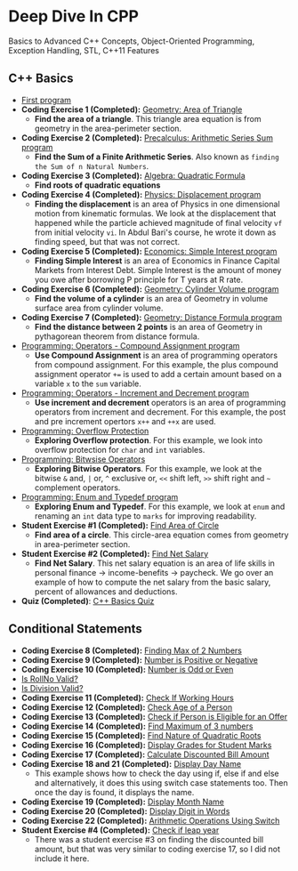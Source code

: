 # Deep Dive In CPP

Basics to Advanced C++ Concepts, Object-Oriented Programming, Exception Handling, STL, C++11 Features

## C++ Basics

- [First program](./features/basics/first/main.cpp)
- **Coding Exercise 1 (Completed):** [Geometry: Area of Triangle](./features/basics/math/geometry/area-perimeter/triangle-area/main.cpp)
    - **Find the area of a triangle**. This triangle area equation is from geometry in the area-perimeter section.
- **Coding Exercise 2 (Completed):** [Precalculus: Arithmetic Series Sum program](./features/basics/math/precalculus/series/arithmetic-series-sum/main.cpp)
    - **Find the Sum of a Finite Arithmetic Series**. Also known as `finding the Sum of n Natural Numbers`.
- **Coding Exercise 3 (Completed):** [Algebra: Quadratic Formula](./features/basics/math/algebra/quadratic-eqs-fun/quadratic-formula/main.cpp)
    - **Find roots of quadratic equations**
- **Coding Exercise 4 (Completed):** [Physics: Displacement program](./features/basics/physics/one-dimensional-motion/kinematic-formulas/displacement/main.cpp)
    - **Finding the displacement** is an area of Physics in one dimensional motion from kinematic formulas. We look at the displacement that happened while the particle achieved magnitude of final velocity `vf` from initial velocity `vi`. In Abdul Bari's course, he wrote it down as finding speed, but that was not correct.
- **Coding Exercise 5 (Completed):** [Economics: Simple Interest program](./features/finance-capital-markets/interest-debt/simple-interest/main.cpp)
    - **Finding Simple Interest** is an area of Economics in Finance Capital Markets from Interest Debt. Simple Interest is the amount of money you owe after borrowing P principle for T years at R rate.
- **Coding Exercise 6 (Completed):** [Geometry: Cylinder Volume program](./features/basics/math/geometry/volume-surface-area/cylinder-volume/main.cpp)
    - **Find the volume of a cylinder** is an area of Geometry in volume surface area from cylinder volume.
- **Coding Exercise 7 (Completed):** [Geometry: Distance Formula program](./features/basics/math/geometry/pythagorean-theorem/distance-formula/main.cpp)
    - **Find the distance between 2 points** is an area of Geometry in pythagorean theorem from distance formula.
- [Programming: Operators - Compound Assignment program](./features/basics/operators/compound-assignment/main.cpp)
    - **Use Compound Assignment** is an area of programming operators from compound assignment. For this example, the plus compound assignment operator `+=` is used to add a certain amount based on a variable `x` to the `sum` variable.
- [Programming: Operators - Increment and Decrement program](./features/basics/operators/inc-dec/main.cpp)
    - **Use increment and decrement** operators is an area of programming operators from increment and decrement. For this example, the post and pre increment opertors `x++` and `++x` are used.
- [Programming: Overflow Protection](./features/basics/overflow/main.cpp)
    - **Exploring Overflow protection**. For this example, we look into overflow protection for `char` and `int` variables.
- [Programming: Bitwsise Operators](./features/basics/bitwise-operators/main.cpp)
    - **Exploring Bitwise Operators**. For this example, we look at the bitwise `&` and, `|` or, `^` exclusive or, `<<` shift left, `>>` shift right and `~` complement operators.
- [Programming: Enum and Typedef program](./features/basics/enum-typedef/main.cpp)
    - **Exploring Enum and Typedef**. For this example, we look at `enum` and renaming an `int` data type to `marks` for improving readability.
- **Student Exercise #1 (Completed):** [Find Area of Circle](./features/basics/math/geometry/area-perimeter/circle-area/main.cpp)
    - **Find area of a circle**. This circle-area equation comes from geometry in area-perimeter section.
- **Student Exercise #2 (Completed):** [Find Net Salary](./features/basics/life-skills/personal-finance/income-benefits/paycheck/net-salary/main.cpp)
    - **Find Net Salary**. This net salary equation is an area of life skills in personal finance -> income-benefits -> paycheck. We go over an example of how to compute the net salary from the basic salary, percent of allowances and deductions.
- **Quiz (Completed)**: [C++ Basics Quiz](./features/basics/Quiz.md)

## Conditional Statements

- **Coding Exercise 8 (Completed):** [Finding Max of 2 Numbers](./features/conditional-statements/max/main.cpp)
- **Coding Exercise 9 (Completed):** [Number is Positive or Negative](./features/conditional-statements/sign/main.cpp)
- **Coding Exercise 10 (Completed):** [Number is Odd or Even](./features/conditional-statements/odd-even/main.cpp)
- [Is RollNo Valid?](./features/conditional-statements/rollno-valid/main.cpp)
- [Is Division Valid?](./features/conditional-statements/division-valid/main.cpp)
- **Coding Exercise 11 (Completed):** [Check If Working Hours](./features/conditional-statements/check-is-working/main.cpp)
- **Coding Exercise 12 (Completed):** [Check Age of a Person](./features/conditional-statements/check-age/main.cpp)
- **Coding Exercise 13 (Completed):** [Check if Person is Eligible for an Offer](./features/conditional-statements/eligible/main.cpp)
- **Coding Exercise 14 (Completed):** [Find Maximum of 3 numbers](./features/conditional-statements/find-max-of-3-num/main.cpp)
- **Coding Exercise 15 (Completed):** [Find Nature of Quadratic Roots](./features/conditional-statements/nature-quadratic-roots/main.cpp)
- **Coding Exercise 16 (Completed):** [Display Grades for Student Marks](./features/conditional-statements/display-grade-marks/main.cpp)
- **Coding Exercise 17 (Completed):** [Calculate Discounted Bill Amount](./features/conditional-statements/discount-bill/main.cpp)
- **Coding Exercise 18 and 21 (Completed):** [Display Day Name](./features/conditional-statements/display-day-name/main.cpp)
    - This example shows how to check the day using if, else if and else and alternatively, it does this using switch case statements too. Then once the day is found, it displays the name.
- **Coding Exercise 19 (Completed):** [Display Month Name](./features/conditional-statements/display-month-name/main.cpp)
- **Coding Exercise 20 (Completed):** [Display Digit in Words](./features/conditional-statements/display/main.cpp)
- **Coding Exercise 22 (Completed):** [Arithmetic Operations Using Switch](./features/conditional-statements/arithmetic-operations-menu/main.cpp)
- **Student Exercise #4 (Completed):** [Check if leap year](./features/conditional-statements/check-if-leap-year/main.cpp)
    - There was a student exercise #3 on finding the discounted bill amount, but that was very similar to coding exercise 17, so I did not include it here.
